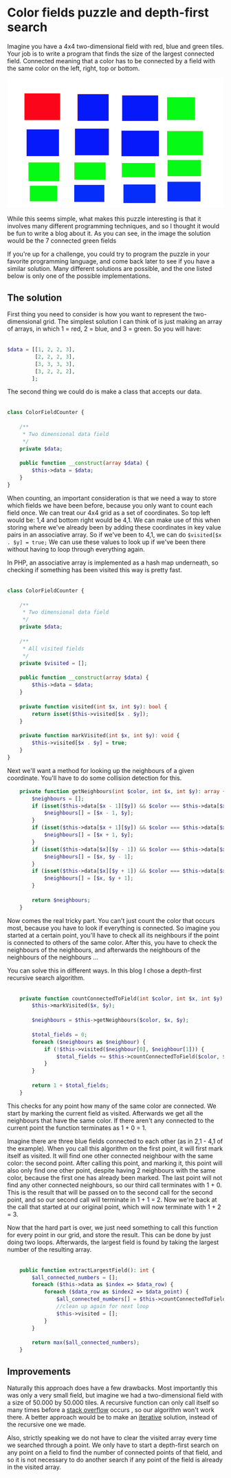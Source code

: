 

# Color fields puzzle and depth-first search

Imagine you have a 4x4 two-dimensional field with red, blue and green tiles.
Your job is to write a program that finds the size of the largest connected field.
Connected meaning that a color has to be connected by a field with the same color
on the left, right, top or bottom. 

![colorfields](export.png)

While this seems simple, what makes this
puzzle interesting is that it involves many different programming techniques,
and so I thought it would be fun to write a blog about it.
As you can see, in the image the solution would be the 7 connected green fields

If you're up for a challenge, you could try to program
the puzzle in your favorite programming language, and come back later to 
see if you have a similar solution. Many different solutions are possible, and
the one listed below is only one of the possible implementations.

## The solution

First thing you need to consider is how you want to represent the two-dimensional grid.
The simplest solution I can think of is just making an array of arrays,
in which 1 = red, 2 = blue, and 3 = green.
So you will have:

```php

$data = [[1, 2, 2, 3],
         [2, 2, 2, 3],
         [3, 3, 3, 3],
         [3, 2, 2, 2],
        ];

```

The second thing we could do is make a class that accepts our data.

```php

class ColorFieldCounter {

    /**
     * Two dimensional data field
     */
    private $data;

    public function __construct(array $data) {
        $this->data = $data;
    }
}

```

When counting, an important consideration is that we need 
a way to store which fields we have been before, because you only
want to count each field once. We can treat our 4x4 grid as 
a set of coordinates. So top left would be: 1,4
and bottom right would be 4,1. We can make use of this when storing
where we've already been by adding these coordinates in key value pairs
in an associative array. So if we've been to 4,1, we can do `$visited[$x . $y] = true;`
We can use these values to look up if we've been there without having
to loop through everything again. 

In PHP, an associative array is implemented as a hash map underneath, so checking if something has been visited this way is pretty fast.

```php

class ColorFieldCounter {

    /**
     * Two dimensional data field
     */
    private $data;

    /**
     * All visited fields
     */
    private $visited = [];

    public function __construct(array $data) {
        $this->data = $data;
    }

    private function visited(int $x, int $y): bool {
        return isset($this->visited[$x . $y]);
    }

    private function markVisited(int $x, int $y): void {
        $this->visited[$x . $y] = true;
    }
}

```

Next we'll want a method for looking up the neighbours of a given coordinate.
You'll have to do some collision detection for this.

```php
    private function getNeighbours(int $color, int $x, int $y): array {
        $neighbours = [];
        if (isset($this->data[$x - 1][$y]) && $color === $this->data[$x - 1][$y]) {
            $neighbours[] = [$x - 1, $y];
        }
        if (isset($this->data[$x + 1][$y]) && $color === $this->data[$x + 1][$y]) {
            $neighbours[] = [$x + 1, $y];
        }
        if (isset($this->data[$x][$y - 1]) && $color === $this->data[$x][$y - 1]) {
            $neighbours[] = [$x, $y - 1];
        }
        if (isset($this->data[$x][$y + 1]) && $color === $this->data[$x][$y + 1]) {
            $neighbours[] = [$x, $y + 1];
        }

        return $neighbours;
    }
```

Now comes the real tricky part. You can't just count the color that occurs
most, because you have to look if everything is connected. So imagine
you started at a certain point, you'll have to check all its neighbours if
the point is connected to others of the same color. After this,
you have to check the neighbours of the neighbours, and afterwards the
neighbours of the neighbours of the neighbours ...

You can solve this in different ways. In this blog I chose a depth-first
recursive search algorithm.

```php

    private function countConnectedToField(int $color, int $x, int $y): int {
        $this->markVisited($x, $y);

        $neighbours = $this->getNeighbours($color, $x, $y);

        $total_fields = 0;
        foreach ($neighbours as $neighbour) {
            if (!$this->visited($neighbour[0], $neighbour[1])) {
                $total_fields += $this->countConnectedToField($color, $neighbour[0], $neighbour[1]);
            }
        }

        return 1 + $total_fields;
    }

```

This checks for any point how many of the same color are connected. We
start by marking the current field as visited. Afterwards we get all the neighbours
that have the same color. If there aren't any connected to the current point
 the function terminates as 1 + 0 = 1.

Imagine there are three blue fields connected to each other (as in 2,1 - 4,1 of the example).
When you call this algorithm on the first point, it will first mark itself as visited.
It will find one other connected neighbour with the same color: the second point. After
calling this point, and marking it, this point will also only find one other point,
despite having 2 neighbours with the same color, because the first one has already been marked. 
The last point will not find any other connected neighbours, so our third call terminates with 1 + 0.
This is the result that will be passed on to the second call for the second point,
and so our second call will terminate in 1 + 1 = 2. Now we're back at the call that started
at our original point, which will now terminate with 1 + 2 = 3. 

Now that the hard part is over, we just need something to call this function
for every point in our grid, and store the result. This can be done by just doing two loops. 
Afterwards, the largest field is found by taking the largest number of the resulting array.


```php

    public function extractLargestField(): int {
        $all_connected_numbers = [];
        foreach ($this->data as $index => $data_row) {
            foreach ($data_row as $index2 => $data_point) {
                $all_connected_numbers[] = $this->countConnectedToField($data_point, $index, $index2, 0);
                //clean up again for next loop
                $this->visited = [];
            }
        }

        return max($all_connected_numbers);
    }

```

## Improvements

Naturally this approach does have a few drawbacks. Most importantly this was
only a very small field, but imagine we had a two-dimensional field with a size
of 50.000 by 50.000 tiles. A recursive function can only call
itself so many times before a [stack overflow](https://en.wikipedia.org/wiki/Stack_buffer_overflow) occurs ,
so our algorithm won't work there. A better approach would be to make
an [iterative](https://www.techiedelight.com/depth-first-search/) solution,
instead of the recursive one we made.

Also, strictly speaking we do not have to clear the visited array every time we searched through
a point. We only have to start a depth-first search on any point on a field to find the number
of connected points of that field, and so it is not necessary to do another search if any point of
 the field is already in the visited array.
